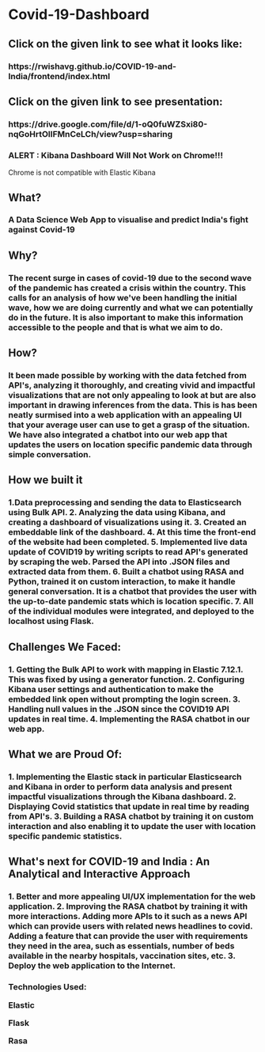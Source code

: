 # Covid-19-Dashboard

<h2>Click on the given link to see what it looks like:</h2>
<h3>https://rwishavg.github.io/COVID-19-and-India/frontend/index.html</h3>

<h2>Click on the given link to see presentation:</h2>
<h3>https://drive.google.com/file/d/1-oQ0fuWZSxi80-nqGoHrtOlIFMnCeLCh/view?usp=sharing</h3>

<h3>ALERT : Kibana Dashboard Will Not Work on Chrome!!!</h2>
<p>Chrome is not compatible with Elastic Kibana</p>

<h2>What?</h2>
<h3>A Data Science Web App to visualise and predict India's fight against Covid-19</h3>

<h2>Why?</h2>
<h3>The recent surge in cases of covid-19 due to the second wave of the pandemic has created a crisis within the country. This calls for an analysis of how we've been handling the initial wave, how we are doing currently and what we can potentially do in the future. It is also important to make this information accessible to the people and that is what we aim to do.</h3>

<h2>How?</h2>
<h3>It been made possible by working with the data fetched from API's, analyzing it thoroughly, and creating vivid and impactful visualizations that are not only appealing to look at but are also important in drawing inferences from the data. This is has been neatly surmised into a web application with an appealing UI that your average user can use to get a grasp of the situation. We have also integrated a chatbot into our web app that updates the users on location specific pandemic data through simple conversation.</h3>

<h2>How we built it</h2>
<h3>
  1.Data preprocessing and sending the data to Elasticsearch using Bulk API.  
  2. Analyzing the data using Kibana, and creating a dashboard of visualizations using it.  
  3. Created an embeddable link of the dashboard.  
  4. At this time the front-end of the website had been completed.  
  5. Implemented live data update of COVID19 by writing scripts to read API's generated by scraping the web. Parsed the API into .JSON files and extracted data        from them.  
  6. Built a chatbot using RASA and Python, trained it on custom interaction, to make it handle general conversation. It is a chatbot that provides the user with      the up-to-date pandemic stats which is location specific.  
  7. All of the individual modules were integrated, and deployed to the localhost using Flask.  
</h3>

<h2>Challenges We Faced:</h2>
<h3>
  1. Getting the Bulk API to work with mapping in Elastic 7.12.1. This was fixed by using a generator function.  
  2. Configuring Kibana user settings and authentication to make the embedded link open without prompting the login screen.  
  3. Handling null values in the .JSON since the COVID19 API updates in real time.  
  4. Implementing the RASA chatbot in our web app.  
 </h3>
 
 <h2>What we are Proud Of:</h3>
 <h3>
  1. Implementing the Elastic stack in particular Elasticsearch and Kibana in order to perform data analysis and present impactful visualizations through the          Kibana dashboard.  
  2. Displaying Covid statistics that update in real time by reading from API's.  
  3. Building a RASA chatbot by training it on custom interaction and also enabling it to update the user with location specific pandemic statistics.  
 </h3>
 
 <h2>What's next for COVID-19 and India : An Analytical and Interactive Approach</h2>
 
 <h3>
  1. Better and more appealing UI/UX implementation for the web application.  
  2. Improving the RASA chatbot by training it with more interactions. Adding more APIs to it such as a news API which can provide users with related news              headlines to covid. Adding a feature that can provide the user with requirements they need in the area, such as essentials, number of beds available in the        nearby hospitals, vaccination sites, etc.  
  3. Deploy the web application to the Internet.  
  </h3>


<h3>Technologies Used:

<p>Elastic</p>
<p>Flask</p>
<p>Rasa</p>
</h3>



